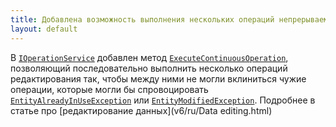 ```yaml
---
title: Добавлена возможность выполнения нескольких операций непрерываемой серией  
layout: default
---
```

В [`IOperationService`](https://iiko.github.io/front.api.sdk/v6/html/Methods_T_Resto_Front_Api_V6_IOperationService.htm) добавлен метод [`ExecuteContinuousOperation`](https://iiko.github.io/front.api.sdk/v6/html/Overload_Resto_Front_Api_V6_Extensions_OperationServiceExtensions_ExecuteContinuousOperation.htm), позволяющий последовательно выполнить несколько операций редактирования так, чтобы между ними не могли вклиниться чужие операции, которые могли бы спровоцировать [`EntityAlreadyInUseException`](https://iiko.github.io/front.api.sdk/v6/html/T_Resto_Front_Api_V6_Exceptions_EntityAlreadyInUseException.htm) или [`EntityModifiedException`](https://iiko.github.io/front.api.sdk/v6/html/T_Resto_Front_Api_V6_Exceptions_EntityModifiedException.htm).
Подробнее в статье про [редактирование данных](v6/ru/Data editing.html)